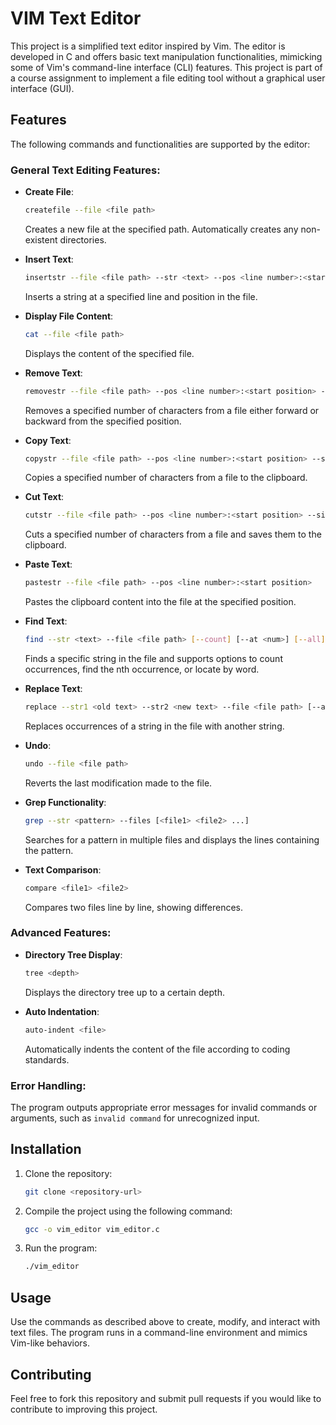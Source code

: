 # VIM Text Editor

This project is a simplified text editor inspired by Vim. The editor is developed in C and offers basic text manipulation functionalities, mimicking some of Vim's command-line interface (CLI) features. This project is part of a course assignment to implement a file editing tool without a graphical user interface (GUI).

## Features

The following commands and functionalities are supported by the editor:

### General Text Editing Features:
- **Create File**: 
  ```bash
  createfile --file <file path>
  ```
  Creates a new file at the specified path. Automatically creates any non-existent directories.

- **Insert Text**:
  ```bash
  insertstr --file <file path> --str <text> --pos <line number>:<start position>
  ```
  Inserts a string at a specified line and position in the file.

- **Display File Content**:
  ```bash
  cat --file <file path>
  ```
  Displays the content of the specified file.

- **Remove Text**:
  ```bash
  removestr --file <file path> --pos <line number>:<start position> --size <number of characters> --b <backward/forward>
  ```
  Removes a specified number of characters from a file either forward or backward from the specified position.

- **Copy Text**:
  ```bash
  copystr --file <file path> --pos <line number>:<start position> --size <number of characters> --b <backward/forward>
  ```
  Copies a specified number of characters from a file to the clipboard.

- **Cut Text**:
  ```bash
  cutstr --file <file path> --pos <line number>:<start position> --size <number of characters> --b <backward/forward>
  ```
  Cuts a specified number of characters from a file and saves them to the clipboard.

- **Paste Text**:
  ```bash
  pastestr --file <file path> --pos <line number>:<start position>
  ```
  Pastes the clipboard content into the file at the specified position.

- **Find Text**:
  ```bash
  find --str <text> --file <file path> [--count] [--at <num>] [--all] [--byword]
  ```
  Finds a specific string in the file and supports options to count occurrences, find the nth occurrence, or locate by word.

- **Replace Text**:
  ```bash
  replace --str1 <old text> --str2 <new text> --file <file path> [--at <num>] [--all]
  ```
  Replaces occurrences of a string in the file with another string.

- **Undo**:
  ```bash
  undo --file <file path>
  ```
  Reverts the last modification made to the file.

- **Grep Functionality**:
  ```bash
  grep --str <pattern> --files [<file1> <file2> ...]
  ```
  Searches for a pattern in multiple files and displays the lines containing the pattern.

- **Text Comparison**:
  ```bash
  compare <file1> <file2>
  ```
  Compares two files line by line, showing differences.

### Advanced Features:
- **Directory Tree Display**:
  ```bash
  tree <depth>
  ```
  Displays the directory tree up to a certain depth.

- **Auto Indentation**:
  ```bash
  auto-indent <file>
  ```
  Automatically indents the content of the file according to coding standards.

### Error Handling:
The program outputs appropriate error messages for invalid commands or arguments, such as `invalid command` for unrecognized input.

## Installation

1. Clone the repository:
   ```bash
   git clone <repository-url>
   ```
   
2. Compile the project using the following command:
   ```bash
   gcc -o vim_editor vim_editor.c
   ```
   
3. Run the program:
   ```bash
   ./vim_editor
   ```
   
## Usage

Use the commands as described above to create, modify, and interact with text files. The program runs in a command-line environment and mimics Vim-like behaviors.

## Contributing

Feel free to fork this repository and submit pull requests if you would like to contribute to improving this project.


